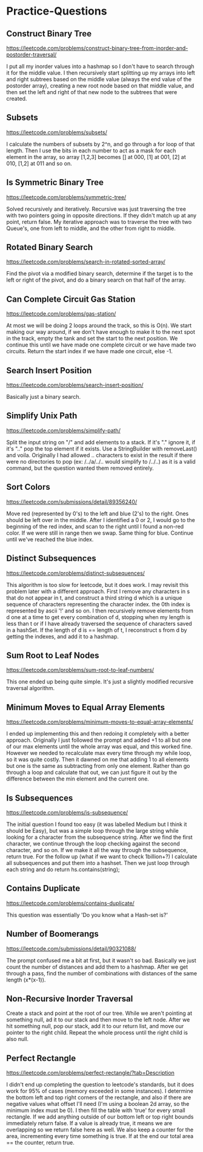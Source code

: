 # Practice-Questions


## Construct Binary Tree
https://leetcode.com/problems/construct-binary-tree-from-inorder-and-postorder-traversal/

I put all my inorder values into a hashmap so I don't have to search through it for the middle value. I then recursively start splitting up my arrays into left and right subtrees based 
on the middle value (always the end value of the postorder array), creating a new root node based on that middle value, and then set the left and right of that new node to the subtrees
that were created.

## Subsets
https://leetcode.com/problems/subsets/

I calculate the numbers of subsets by 2^n, and go through a for loop of that length. Then I use the bits in each number to act as a mask for each element in the array, so array [1,2,3]
becomes [] at 000, [1] at 001, [2] at 010, [1,2] at 011 and so on.

## Is Symmetric Binary Tree
https://leetcode.com/problems/symmetric-tree/

Solved recursively and iteratively. Recursive was just traversing the tree with two pointers going in opposite directions. If they didn't match up at any point, return false.
My iterative approach was to traverse the tree with two Queue's, one from left to middle, and the other from right to middle.

## Rotated Binary Search 
https://leetcode.com/problems/search-in-rotated-sorted-array/

Find the pivot via a modified binary search, determine if the target is to the left or right of the pivot, and do a binary search on that half of the array.

## Can Complete Circuit Gas Station
https://leetcode.com/problems/gas-station/

At most we will be doing 2 loops around the track, so this is O(n). We start making our way around, if we don't have enough to make it to the next spot in the track, empty the tank and 
set the start to the next position. We continue this until we have made one complete circuit or we have made two circuits. Return the start index if we have made one circuit, else -1.

## Search Insert Position
https://leetcode.com/problems/search-insert-position/

Basically just a binary search.

## Simplify Unix Path
https://leetcode.com/problems/simplify-path/

Split the input string on "/" and add elements to a stack. If it's "." ignore it, if it's ".." pop the top element if it exists. Use a StringBuilder with removeLast() and voila.
Originally I had allowed .. characters to exist in the result if there were no directories to pop (ex: /../a/../.. would simplify to /../..) as it is a valid command, but the question wanted them removed entirely.

## Sort Colors
https://leetcode.com/submissions/detail/89356240/

Move red (represented by 0's) to the left and blue (2's) to the right. Ones should be left over in the middle. After I identified a 0 or 2, I would go to the beginning of the red index, 
and scan to the right until I found a non-red color. If we were still in range then we swap. Same thing for blue. Continue until we've reached the blue index.

## Distinct Subsequences
https://leetcode.com/problems/distinct-subsequences/

This algorithm is too slow for leetcode, but it does work. I may revisit this problem later with a different approach.
First I remove any characters in s that do not appear in t, and construct a third string d which is a unique sequence of characters representing the character index. the 0th index is represented by ascii
'!' and so on. I then recursively remove elements from d one at a time to get every combination of d, stopping when my length is less than t or if I have already traversed the sequence of characters
saved in a hashSet. If the length of d is == length of t, I reconstruct s from d by getting the indexes, and add it to a hashmap.

## Sum Root to Leaf Nodes
https://leetcode.com/problems/sum-root-to-leaf-numbers/

This one ended up being quite simple. It's just a slightly modified recursive traversal algorithm.

## Minimum Moves to Equal Array Elements
https://leetcode.com/problems/minimum-moves-to-equal-array-elements/

I ended up implementing this and then redoing it completely with a better approach. Originally I just followed the prompt and added +1 to all but one of our max elements until the whole array was
equal, and this worked fine. However we needed to recalculate max every time through my while loop, so it was quite costly. Then it dawned on me that adding 1 to all elements but one is
the same as subtracting from only one element. Rather than go through a loop and calculate that out, we can just figure it out by the difference between the min element and the current one.

## Is Subsequences
https://leetcode.com/problems/is-subsequence/

The initial question I found too easy (it was labelled Medium but I think it should be Easy), but was a simple loop through the large string while looking for a character from the subsequence string. After we find the first character, we continue through
the loop checking against the second character, and so on. If we make it all the way through the subsequence, return true. For the follow up (what if we want to check 1billion+?) I calculate all subsequences and put them into a
hashset. Then we just loop through each string and do return hs.contains(string);

## Contains Duplicate
https://leetcode.com/problems/contains-duplicate/

This question was essentially 'Do you know what a Hash-set is?'

## Number of Boomerangs
https://leetcode.com/submissions/detail/90321088/

The prompt confused me a bit at first, but it wasn't so bad. Basically we just count the number of distances and add them to a hashmap. After we get through a pass,
find the number of combinations with distances of the same length (x*(x-1)).

## Non-Recursive Inorder Traversal

Create a stack and point at the root of our tree. While we aren't pointing at something null, ad it to our stack and then move to the left node. After we hit something null, pop our stack, add it to our return list, and move
our pointer to the right child. Repeat the whole process until the right child is also null.

## Perfect Rectangle
https://leetcode.com/problems/perfect-rectangle/?tab=Description

I didn't end up completing the question to leetcode's standards, but it does work for 95% of cases (memory exceeded in some instances). I determine the bottom left and top right corners of
the rectangle, and also if there are negative values what offset I'll need (I'm using a boolean 2d array, so the minimum index must be 0). I then fill the table with 'true' for every small rectangle.
If we add anything outside of our bottom left or top right bounds immediately return false. If a value is already true, it means we are overlapping so we return false here as well. We also keep
a counter for the area, incrementing every time something is true. If at the end our total area == the counter, return true.
